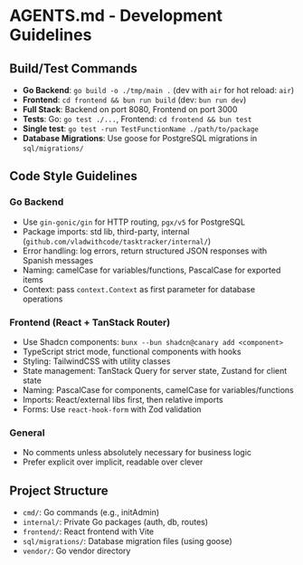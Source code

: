 # AGENTS.md - Development Guidelines

## Build/Test Commands
- **Go Backend**: `go build -o ./tmp/main .` (dev with `air` for hot reload: `air`)
- **Frontend**: `cd frontend && bun run build` (dev: `bun run dev`)
- **Full Stack**: Backend on port 8080, Frontend on port 3000
- **Tests**: Go: `go test ./...`, Frontend: `cd frontend && bun test`
- **Single test**: `go test -run TestFunctionName ./path/to/package`
- **Database Migrations**: Use goose for PostgreSQL migrations in `sql/migrations/`

## Code Style Guidelines

### Go Backend
- Use `gin-gonic/gin` for HTTP routing, `pgx/v5` for PostgreSQL
- Package imports: std lib, third-party, internal (`github.com/vladwithcode/tasktracker/internal/`)
- Error handling: log errors, return structured JSON responses with Spanish messages
- Naming: camelCase for variables/functions, PascalCase for exported items
- Context: pass `context.Context` as first parameter for database operations

### Frontend (React + TanStack Router)
- Use Shadcn components: `bunx --bun shadcn@canary add <component>`
- TypeScript strict mode, functional components with hooks
- Styling: TailwindCSS with utility classes
- State management: TanStack Query for server state, Zustand for client state
- Naming: PascalCase for components, camelCase for variables/functions
- Imports: React/external libs first, then relative imports
- Forms: Use `react-hook-form` with Zod validation

### General
- No comments unless absolutely necessary for business logic
- Prefer explicit over implicit, readable over clever

## Project Structure
- `cmd/`: Go commands (e.g., initAdmin)
- `internal/`: Private Go packages (auth, db, routes)
- `frontend/`: React frontend with Vite
- `sql/migrations/`: Database migration files (using goose)
- `vendor/`: Go vendor directory